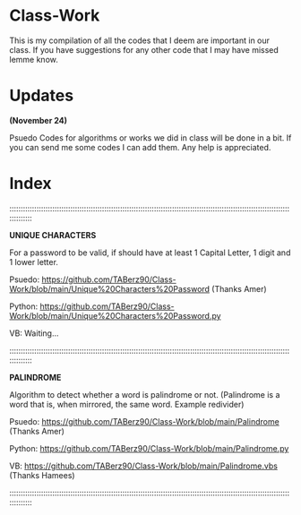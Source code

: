 # Class-Work
This is my compilation of all the codes that I deem are important in our class. If you have suggestions for any other code that I may have missed lemme know.

# Updates
**(November 24)**

Psuedo Codes for algorithms or works we did in class will be done in a bit. If you can send me some codes I can add them. Any help is appreciated.

# Index
::::::::::::::::::::::::::::::::::::::::::::::::::::::::::::::::::::::::::::::::::::::::::::::::::::::::::::::::::::::::::::::::::::::

**UNIQUE CHARACTERS**

For a password to be valid, if should have at least 1 Capital Letter, 1 digit and 1 lower letter.

Psuedo: https://github.com/TABerz90/Class-Work/blob/main/Unique%20Characters%20Password (Thanks Amer)

Python: https://github.com/TABerz90/Class-Work/blob/main/Unique%20Characters%20Password.py

VB: Waiting...

::::::::::::::::::::::::::::::::::::::::::::::::::::::::::::::::::::::::::::::::::::::::::::::::::::::::::::::::::::::::::::::::::::::

**PALINDROME**

Algorithm to detect whether a word is palindrome or not. (Palindrome is a word that is, when mirrored, the same word. Example redivider)

Psuedo: https://github.com/TABerz90/Class-Work/blob/main/Palindrome (Thanks Amer)

Python: https://github.com/TABerz90/Class-Work/blob/main/Palindrome.py

VB: https://github.com/TABerz90/Class-Work/blob/main/Palindrome.vbs (Thanks Hamees)

::::::::::::::::::::::::::::::::::::::::::::::::::::::::::::::::::::::::::::::::::::::::::::::::::::::::::::::::::::::::::::::::::::::
